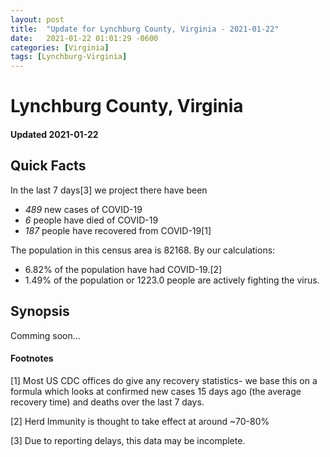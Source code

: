 ```yaml
---
layout: post
title:  "Update for Lynchburg County, Virginia - 2021-01-22"
date:   2021-01-22 01:01:29 -0600
categories: [Virginia]
tags: [Lynchburg-Virginia]
---
```


# Lynchburg County, Virginia
#### Updated 2021-01-22

## Quick Facts

In the last 7 days[3] we project there have been
- *489* new cases of COVID-19
- *6* people have died of COVID-19
- *187* people have recovered from COVID-19[1]

The population in this census area is 82168. By our calculations:
- 6.82% of the population have had COVID-19.[2]
- 1.49% of the population or 1223.0 people are actively fighting the virus.

## Synopsis

Comming soon...


#### Footnotes

[1] Most US CDC offices do give any recovery statistics- we base this on a formula which looks at confirmed new cases
15 days ago (the average recovery time) and deaths over the last 7 days.

[2] Herd Immunity is thought to take effect at around ~70-80%

[3] Due to reporting delays, this data may be incomplete.
 
    